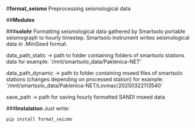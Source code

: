 #**format_seismo**
Preprocessing seismological data

##**Modules**

###**solohr**
Formatting seismological data gathered by Smartsolo portable seismograph to hourly timestep.
Smartsolo instrument writes seismological data in .MiniSeed format.


data_path_static ->             path to folder containing folders of smartsolo stations data
                                for example: '/mnt/smartsolo_data/Paklenica-NET'

data_path_dynamic ->            path to folder containing mseed files of smartsolo stations (changes depending on processed station)
                                for example:    '/mnt/smartsolo_data/Paklenica-NET/Lovinac/20250322113540'

save_path ->                    path for saving hourly formatted SANDI mseed data


###**Instalation**
Just write:
```
pip install format_seizmo
```